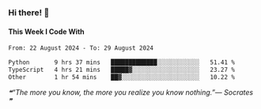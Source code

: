 ### Hi there! 👋

#### This Week I Code With
<!--START_SECTION:waka-->

```txt
From: 22 August 2024 - To: 29 August 2024

Python       9 hrs 37 mins   █████████████░░░░░░░░░░░░   51.41 %
TypeScript   4 hrs 21 mins   █████▓░░░░░░░░░░░░░░░░░░░   23.27 %
Other        1 hr 54 mins    ██▓░░░░░░░░░░░░░░░░░░░░░░   10.22 %
```

<!--END_SECTION:waka-->

<!--STARTS_HERE_QUOTE_README-->
<i>❝“The more you know, the more you realize you know nothing.”— Socrates   ❞</i>
<!--ENDS_HERE_QUOTE_README-->
